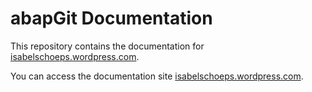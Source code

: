 # abapGit Documentation

This repository contains the documentation for [isabelschoeps.wordpress.com](https://github.com/abapGit/abapGit).

You can access the documentation site [isabelschoeps.wordpress.com](https://docs.abapgit.org).
